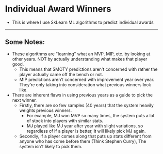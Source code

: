 # Individual Award Winners

+ This is where I use SkLearn ML algorithms to predict individual awards

---

## Some Notes:

+ These algorithms are "learning" what an MVP, MIP, etc. by looking at other years. NOT by actually understanding what
  makes that player good.
    + This means that SMOTY predictions aren't concerned with rather the player actually came off the bench or not.
    + MIP predictions aren't concerned with improvement year over year. They're only taking into consideration what
      previous winners look like.
+ There are inherent flaws in using previous years as a guide to pick the next winner.
    + Firstly, there are so few samples (40 years) that the system heavily weights previous winners.
        + For example, MJ won MVP so many times, the system puts a lot of stock into players with similar stats.
        + MJ played like MJ year after year with slight variations, so regardless of if a player is better, it will
          likely pick MJ again.
    + Secondly, if a player comes along that puts up stats different from anyone who has come before them (Think Stephen
      Curry), The system isn't likely to pick them.